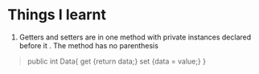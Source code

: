 # Things I learnt
1. Getters and setters are in one method with private instances declared before it . The method has no parenthesis
>  public int Data{
>           get {return data;}
>           set {data = value;}
> }